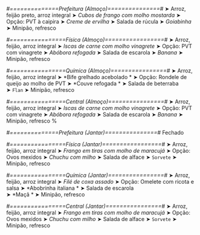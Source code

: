 
*#==============Prefeitura (Almoço)===============#*
➤ Arroz, feijão preto, arroz integral
➤ *Cubos de frango com molho mostarda*
➤ Opção: PVT à caipira
➤ *Creme de ervilha*
➤ Salada de rúcula
➤ *Goiabinha*
➤ Minipão, refresco

*#================Física (Almoço)=================#*
➤ Arroz, feijão, arroz integral
➤ *Iscas de carne com molho vinagrete*
➤ Opção: PVT com vinagrete
➤ *Abóbora refogada*
➤ Salada de escarola
➤ *Banana*
➤ Minipão, refresco

*#================Química (Almoço)================#*
➤ Arroz, feijão, arroz integral
➤ *Bife grelhado acebolado *
➤ Opção: Rondele de queijo ao molho de PVT 
➤ *Couve refogada *
➤ Salada de beterraba  
➤ `Flan`
➤ Minipão, refresco

*#================Central (Almoço)================#*
➤ Arroz, feijão, arroz integral
➤ *Iscas de carne com molho vinagrete*
➤ Opção: PVT com vinagrete
➤ *Abóbora refogada*
➤ Salada de escarola
➤ *Banana*
➤ Minipão, refresco
%

*#==============Prefeitura (Jantar)===============#*
Fechado

*#================Física (Jantar)=================#*
➤ Arroz, feijão, arroz integral
➤ *Frango em tiras com molho de maracujá*
➤ Opção: Ovos mexidos
➤ *Chuchu com milho*
➤ Salada de alface
➤ `Sorvete`
➤ Minipão, refresco

*#================Química (Jantar)================#*
➤ Arroz, feijão, arroz integral
➤ *Filé de coxa assado*
➤ Opção: Omelete com ricota e salsa 
➤ *Abobrinha italiana *
➤ Salada de escarola  
➤ *Maçã   *
➤ Minipão, refresco

*#================Central (Jantar)================#*
➤ Arroz, feijão, arroz integral
➤ *Frango em tiras com molho de maracujá*
➤ Opção: Ovos mexidos
➤ *Chuchu com milho*
➤ Salada de alface
➤ `Sorvete`
➤ Minipão, refresco
